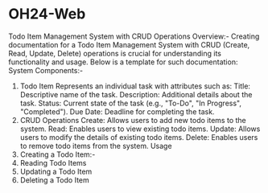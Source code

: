 # OH24-Web

Todo Item Management System with CRUD Operations
Overview:-
Creating documentation for a Todo Item Management System with CRUD (Create, Read, Update, Delete) operations is crucial for understanding its functionality and usage. Below is a template for such documentation:
System Components:-
1. Todo Item
Represents an individual task with attributes such as:
Title: Descriptive name of the task.
Description: Additional details about the task.
Status: Current state of the task (e.g., "To-Do", "In Progress", "Completed").
Due Date: Deadline for completing the task.
2. CRUD Operations
Create: Allows users to add new todo items to the system.
Read: Enables users to view existing todo items.
Update: Allows users to modify the details of existing todo items.
Delete: Enables users to remove todo items from the system.
Usage
1. Creating a Todo Item:-
2. Reading Todo Items
3. Updating a Todo Item
4. Deleting a Todo Item


